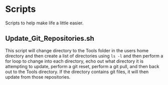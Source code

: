 # Scripts
Scripts to help make life a little easier.

## Update_Git_Repositories.sh
This script will change directory to the Tools folder in the users home directory and then create a list of directories using `ls -l` and then perform a for loop to change into each directory, echo out what directory it is attempting to update, perform a git reset, perform a git pull, and then back out to the Tools directory. If the directory contains git files, it will then update from those repositories.
